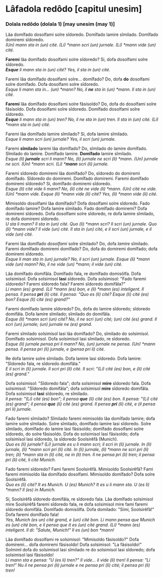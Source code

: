 # Lâfadola redôdo [capitul unesim]

### Dolala redôdo (dolala 1) [may unesim (may 1)]
Lâa domîfado dosolfami solre sîdoredo. Domîfado lamire sîmilado. Domîfado domiremi sîdoredo. \
*(Un) mann sta in (un) cité. (Li) \*mann scri (un) jurnale. (Li) \*mann vide (un) cité.*

**Faremi** lâa domîfado dosolfami solre sîdoredo? Si, dofa dosolfami solre sîdoredo. \
***Esque** li mann sta in (un) cité? Yes, il sta in (un) cité.*

Faremi lâa domîfado dosolfami solre... domîfado? Do, dofa **do** dosolfami solre domîfado. Dofa dosolfami solre sîdoredo. \
*Esque li mann sta in... (un) \*mann? No, il **ne** sta in (un) \*mann. Il sta in (un) cité.*

**Faremi** lâa domîfado dosolfami solre fâsisoldo? Do, dofa do dosolfami solre fâsisoldo. Dofa dosolfami solre sîdoredo. Domîfado dosolfami solre sîdoredo. \
***Esque** li mann sta in (un) tren? No, il ne sta in (un) tren. Il sta in (un) cité. (Li) \*mann sta in (un) cité.*

Faremi lâa domîfado lamire sîmilado? Si, dofa lamire sîmilado. \
*Esque li mann scri (un) jurnale? Yes, il scri (un) jurnale.*

Faremi **sîmilado** laremi lâa domîfado? Do, sîmilado do lamire domîfado. Sîmilado do lamire. Domîfado lamire. **Domîfado** lamire sîmilado. \
*Esque (li) **jurnale** scri li mann? No, (li) jurnale ne scri (li) \*mann. (Un) jurnale ne scri. (Un) \*mann scri. (Li) \***mann** scri (li) jurnale.*

Faremi sîdoredo domiremi lâa domîfado? Do, sîdoredo do domiremi domîfado. Sîdoredo do domiremi. Domîfado domiremi. Faremi domîfado domiremi sîdoredo? Si, domîfado domiremi sîdoredo. \
*Esque (li) cité vide li mann? No, (li) cité ne vide (li) \*mann. (Un) cité ne vide. (Un) \*mann vide. Esque (li) \*mann vide (li) cité? Yes, (li) \*mann vide (li) cité.*

Mimisoldo dosolfami lâa domîfado? Dofa dosolfami solre sîdoredo. Fado domîfado lamire? Dofa lamire sîmilado. Fado domîfado domiremi? Dofa domiremi sîdoredo. Dofa dosolfami solre sîdoredo, re dofa lamire sîmilado, re dofa domiremi sîdoredo. \
*U sta li mann? Il sta in (un) cité. Quo (li) \*mann scri? Il scri (un) jurnale. Quo (li) \*mann vide? Il vide (un) cité. Il sta in (un) cité, e il scri (un) jurnale, e il vide (un) cité.*

Faremi lâa domîfado *dosolfami* solre sîmilado? Do, dofa *lamire* sîmilado. Faremi domîfado domiremi domîfado? Do, dofa do domiremi domîfado; dofa domiremi sîdoredo. \
*Esque li man *sta* in (un) jurnale? No, il *scri* (un) jurnale. Esque (li) \*mann vide (un) mann? No, il ne vide (un) \*mann; il vide (un) cité.*

Lâa domîfado domifâla. Domîfado fala, re domîfado domisôlfa. Dofa solsimisol. Dofa solsimisol **lasi** sîdoredo. Dofa solsimisol: "Fado faremi sîdoredo? Faremi sîdoredo fala? Faremi sîdoredo domifâla?" \
*Li mann (es) grand. (Li) \*mann (es) bon, e (li) \*mann (es) inteligent. Il pensa. Il pensa **pri** (li) cité. Il pensa: "Quo es (li) cité? Esque (li) cité (es) bon? Esque (li) cité (es) grand?"*

Faremi domîfado lamire sîdoredo? Do, dofa do lamire sîdoredo; sîdoredo domifâla. Dofa lamire sîmilado; sîmilado do domifâla. \
*Esque (li) \*mann scri (un) cité? No, il ne scri (un) cité; (un) cité (es) grand. Il scri (un) jurnale; (un) jurnale ne (es) grand.*

Faremi sîmilado solsimisol lasi lâa domîfado? Do, sîmilado do solsimisol. Domîfado solsimisol. Dofa solsimisol lasi sîmilado, re sîdoredo. \
*Esque (li) jurnale pensa pri li mann? No, (un) jurnale ne pensa. (Un) \*mann pensa. Il pensa pri (li) jurnale, e (pensa pri li) cité.*

Re dofa lamire solre sîmilado. Dofa lamire lasi sîdoredo. Dofa lamire: "Sîdoredo fala, re sîdoredo domifâla." \
*E il scri in (li) jurnale. Il scri pri (li) cité. Il scri: "(Li) cité (es) bon, e (li) cité (es) grand."*

Dofa solsimisol: "Sîdoredo fala"; dofa solsimisol **mire** sîdoredo fala. Dofa solsimisol: "Sîdoredo domifâla"; dofa solsimisol **mire** sîdoredo domifâla. Dofa solsimisol **lasi** sîdoredo, re sîmilado. \
*Il pensa: "(Li) cité (es) bon"; il pensa **que** (li) cité (es) bon. Il pensa: "(Li) cité (es) grand"; il pensa **que** (li) cité (es) grand. Il pensa **pri** (li) cité, e (il pensa pri li) jurnale.*

Fado faremi sîmilado? Sîmilado faremi mimisoldo lâa domîfado lamire; dofa lamire solre sîmilado. Solre sîmilado, domîfado lamire lasi sîdoredo. Solre sîmilado, domîfado do lamire lasi fâsisoldo; domîfado dosolfami solre sîdoredo, do solre fâsisoldo. Dofa do solsimisol lasi fâsisoldo; dofa solsimisol lasi sîdoredo, la sîdoredo Soolsirêfâ (Munich). \
*Quo es (li) jurnale? (Li) jurnale es u li mann scri; il scri in (li) jurnale. In (li) jurnale, (li) \*mann scri pri (li) cité. In (li) jurnale, (li) \*mann ne scri pri (li) tren; (li) \*mann sta in (li) cité, ne in (li) tren. Il ne pensa pri (li) tren; il pensa pri (li) cité, li cité Munich.*

Fado faremi sîdoredo? Fami faremi Soolsirêfâ. Mimisoldo Soolsirêfâ? Fami faremi mimisoldo lâa domîfado dosolfami. Mimisoldo domîfado? Dofa solre Soolsirêfâ. \
*Quo es (li) cité? It es Munich. U (es) Munich? It es u li mann sta. U (es li) \*mann? Il (es) in Munich.*

Si, Soolsirêfâ sîdoredo domifâla, re sîdoredo fala. Lâa domîfado solsimisol mire Soolsirêfâ faremi sîdoredo fala, re dofa solsimisol mire fami faremi sîdoredo domifâla. Domîfado domisôlfa. Dofa domilado: "Simi, Soolsirêfâ!" Dofa faremi domîfado fala! \
*Yes, Munich (es un) cité grand, e (un) cité bon. Li mann pensa que Munich es (un) cité bon, e il pensa que it es (un) cité grand. (Li) \*mann (es) inteligent. Il di: "Salute, Munich!" Il es (un) bon \*mann!*

Lâa domîfado dosolfami re solsimisol: "Mimisoldo fâsisoldo?" Dofa domiremi... dofa domiremi fâsisoldo! Dofa solsimisol: "La fâsisoldo!" Solmimǐ dofa do solsimisol lasi sîmilado re do solsimisol lasi sîdoredo; dofa solsimisol lasi fâsisoldo! \
*Li mann sta e pensa: "U (es li) tren?" Il vide... il vide (li) tren! Il pensa: "Li tren!" Nu il ne pensa pri (li) jurnale e ne pensa pri (li) cité; il pensa pri (li) tren!*
